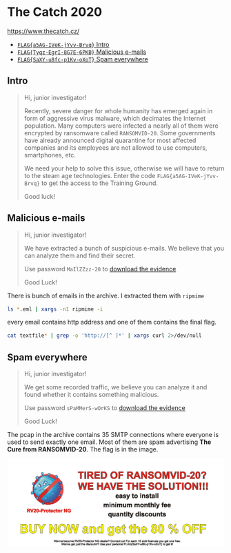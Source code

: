 # The Catch 2020

https://www.thecatch.cz/

- [`FLAG{a5AG-IVeK-jYvv-Brvq}` Intro](#intro)
- [`FLAG{Tyqz-EgrI-8G7E-6PKB}` Malicious e-mails](#malicious-e-mails)
- [`FLAG{SaXY-u8fc-p1Kv-oXoT}` Spam everywhere](#spam-everywhere)

## Intro

> Hi, junior investigator!
>
> Recently, severe danger for whole humanity has emerged again in form of aggressive virus malware, which decimates the Internet population. Many computers were infected a nearly all of them were encrypted by ransomware called `RANSOMVID-20`. Some governments have already announced digital quarantine for most affected companies and its employees are not allowed to use computers, smartphones, etc.
>
> We need your help to solve this issue, otherwise we will have to return to the steam age technologies. Enter the code `FLAG{a5AG-IVeK-jYvv-Brvq}` to get the access to the Training Ground.
>
> Good luck!

## Malicious e-mails

> Hi, junior investigator!
>
> We have extracted a bunch of suspicious e-mails. We believe that you can analyze them and find their secret.
>
> Use password `MaIlZZzz-20` to [download the evidence](malicious_emails/malicious_emails.zip)
>
> Good Luck!

There is bunch of emails in the archive. I extracted them with `ripmime`

```sh
ls *.eml | xargs -n1 ripmime -i
```

every email contains http address and one of them contains the final flag.

```sh
cat textfile* | grep -o 'http://[^ ]*' | xargs curl 2>/dev/null
```

## Spam everywhere

> Hi, junior investigator!
>
> We get some recorded traffic, we believe you can analyze it and found whether it contains something malicious.
>
> Use password `sPaMMerS-wOrKS` to [download the evidence](spam_everywhere/spam_everywhere.zip)
>
> Good Luck!

The pcap in the archive contains 35 SMTP connections where everyone is used to send exactly one email. Most of them are spam advertising **The Cure from RANSOMVID-20**. The flag is in the image.

![](spam_everywhere/rv20protector.png)
